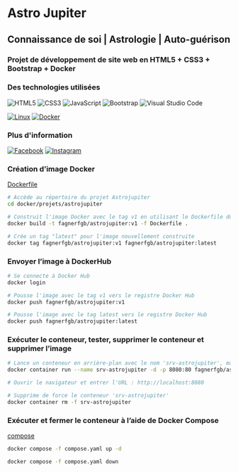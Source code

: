 # Astro Jupiter
## Connaissance de soi | Astrologie | Auto-guérison

### Projet de développement de site web en HTML5 + CSS3 + Bootstrap + Docker

### Des technologies utilisées

![HTML5](https://img.shields.io/badge/html5-%23E34F26.svg?style=for-the-badge&logo=html5&logoColor=white)
![CSS3](https://img.shields.io/badge/css3-%231572B6.svg?style=for-the-badge&logo=css3&logoColor=white)
![JavaScript](https://img.shields.io/badge/javascript-%23323330.svg?style=for-the-badge&logo=javascript&logoColor=%23F7DF1E)
![Bootstrap](https://img.shields.io/badge/bootstrap-%23563D7C.svg?style=for-the-badge&logo=bootstrap&logoColor=white)
![Visual Studio Code](https://img.shields.io/badge/Visual%20Studio%20Code-0078d7.svg?style=for-the-badge&logo=visual-studio-code&logoColor=white)

[![Linux](https://img.shields.io/badge/Linux-FCC624?logo=linux&logoColor=black)](#)
[![Docker](https://img.shields.io/badge/Docker-2496ED?logo=docker&logoColor=fff)](#)

### Plus d'information

[![Facebook](  	https://img.shields.io/badge/Facebook-1877F2?style=for-the-badge&logo=facebook&logoColor=white)](https://www.facebook.com/astro.jupter)
[![Instagram]( https://img.shields.io/badge/Instagram-E4405F?style=for-the-badge&logo=instagram&logoColor=white)](https://www.instagram.com/astro.jupter)

### Création d’image Docker 

[Dockerfile](/docker/projets/astrojupiter/Dockerfile)

```bash
# Accède au répertoire du projet Astrojupiter
cd docker/projets/astrojupiter

# Construit l'image Docker avec le tag v1 en utilisant le Dockerfile du répertoire actuel
docker build -t fagnerfgb/astrojupiter:v1 -f Dockerfile .

# Crée un tag "latest" pour l'image nouvellement construite
docker tag fagnerfgb/astrojupiter:v1 fagnerfgb/astrojupiter:latest
```

### Envoyer l’image à DockerHub
```bash
# Se connecte à Docker Hub
docker login

# Pousse l'image avec le tag v1 vers le registre Docker Hub
docker push fagnerfgb/astrojupiter:v1

# Pousse l'image avec le tag latest vers le registre Docker Hub
docker push fagnerfgb/astrojupiter:latest
```

### Exécuter le conteneur, tester, supprimer le conteneur et supprimer l’image
```bash
# Lance un conteneur en arrière-plan avec le nom 'srv-astrojupiter', mappant le port 8080 de l'hôte au port 80 du conteneur
docker container run --name srv-astrojupiter -d -p 8080:80 fagnerfgb/astrojupiter:v1

# Ouvrir le navigateur et entrer l'URL : http://localhost:8080

# Supprime de force le conteneur 'srv-astrojupiter'
docker container rm -f srv-astrojupiter
```

### Exécuter et fermer le conteneur à l’aide de Docker Compose

[compose](/docker/projets/astrojupiter/compose.yaml)

```bash
docker compose -f compose.yaml up -d

docker compose -f compose.yaml down
```

